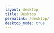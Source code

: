 ```yaml
---
layout: desktop
title: Desktop
permalink: /desktop/
desktop_mode: true
---
```


<div id="desktop-container">
  <!-- Desktop will be initialized here -->
</div>

<script>
document.addEventListener('DOMContentLoaded', function() {
  console.log('Desktop page loaded, checking for managers...');
  
  // Small delay to ensure all scripts are loaded
  setTimeout(() => {
    // Initialize desktop manager with cookie support
    if (typeof DesktopManager !== 'undefined') {
      console.log('DesktopManager found, initializing...');
      window.desktopManager = new DesktopManager();
    } else {
      console.error('DesktopManager not loaded');
    }
    
    // Initialize window manager
    if (typeof WindowManager !== 'undefined') {
      console.log('WindowManager found, initializing...');
      window.windowManager = new WindowManager();
    } else {
      console.error('WindowManager not loaded');
    }
    
    // Initialize window switcher
    if (typeof WindowSwitcher !== 'undefined') {
      console.log('WindowSwitcher found, initializing...');
      window.windowSwitcher = new WindowSwitcher();
      console.log('WindowSwitcher initialized successfully');
    } else {
      console.error('WindowSwitcher not loaded - checking window object...');
      console.log('Available on window:', Object.keys(window).filter(key => key.includes('Window')));
    }
  }, 100);
});
</script> 